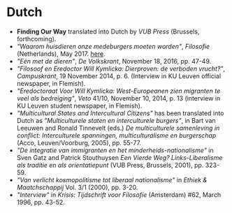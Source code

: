 # Dutch

- **Finding Our Way** translated into Dutch by _VUB Press_ (Brussels, forthcoming).
- _"Waarom huisdieren onze medeburgers moeten worden"_, _Filosofie_ (Netherlands), May 2017\. [here](https://www.filosofie.nl/nl/artikel/47602/waarom-huisdieren-onze-medeburgers-moeten-worden.html).
- _"Eén met de dieren"_, _De Volkskrant_, November 18, 2016, pp. 47-49.
- _"Filosoof en Eredoctor Will Kymlicka: Dierproven: de verboden vrucht?"_, _Campuskrant_, 19 November 2014, p. 6\. (Interview in KU Leuven official newspaper, in Flemish).
- _"Eredoctoraat Voor Will Kymlicka: West-Europeanen zien migranten te veel als bedreiging"_, _Veto_ 41/10, November 10, 2014, p. 13 (interview in KU Leuven student newspaper, in Flemish).
- _"Multicultural States and Intercultural Citizens"_ has been translated into Dutch as _"Multiculturele staten en interculturele burgers"_, in Bart van Leeuwen and Ronald Tinnevelt (eds.) _De multiculturele samenleving in conflict: Interculturele spanningen, multiculturalisme en burgerschap_ (Acco, Leuven/Voorburg, 2005), pp. 55-77.
- _"De integratie van immigranten en het minderheids-nationalisme"_ in Sven Gatz and Patrick Stouthuysen _Een Vierde Weg? Links-Liberalisme als traditie en als orientatiepunt_ (VUB Press, Brussels, 2001), pp. 323-59.
- _"Van verlicht kosmopolitisme tot liberaal nationalisme"_ in _Ethiek & Maatchschappij_ Vol. 3/1 (2000), pp. 3-20.
- _"Interview"_ in _Krisis: Tijdschrift voor Filosofie_ (Amsterdam) #62, March 1996, pp. 43-52.
